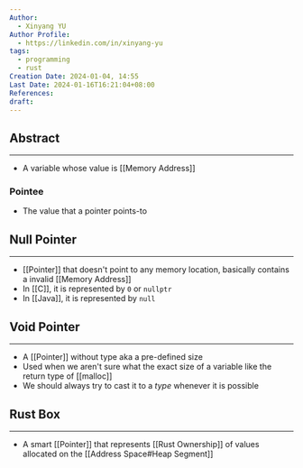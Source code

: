 ```yaml
---
Author:
  - Xinyang YU
Author Profile:
  - https://linkedin.com/in/xinyang-yu
tags:
  - programming
  - rust
Creation Date: 2024-01-04, 14:55
Last Date: 2024-01-16T16:21:04+08:00
References: 
draft: 
---
```

## Abstract
---
- A variable whose value is [[Memory Address]]

### Pointee
- The value that a pointer points-to 



## Null Pointer
---
- [[Pointer]] that doesn't point to any memory location, basically contains a invalid [[Memory Address]]
- In [[C]], it is represented by `0` or `nullptr`
- In [[Java]], it is represented by `null`

## Void Pointer
---
- A [[Pointer]] without type aka a pre-defined size
- Used when we aren't sure what the exact size of a variable like the return type of [[malloc]]
- We should always try to cast it to a *type* whenever it is possible

## Rust Box
---
- A smart [[Pointer]] that represents [[Rust Ownership]] of values allocated on the [[Address Space#Heap Segment]]